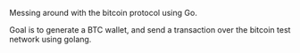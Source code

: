 Messing around with the bitcoin protocol using Go.

Goal is to generate a BTC wallet, and send a transaction over the bitcoin test network using golang.